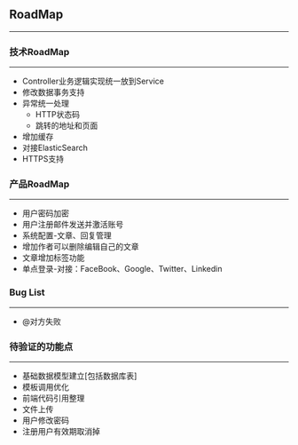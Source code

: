## RoadMap
-------------

### 技术RoadMap
-------------
 - Controller业务逻辑实现统一放到Service
 - 修改数据事务支持
 - 异常统一处理
   - HTTP状态码
   - 跳转的地址和页面
 - 增加缓存
 - 对接ElasticSearch
 - HTTPS支持

### 产品RoadMap
-------------
 - 用户密码加密
 - 用户注册邮件发送并激活账号
 - 系统配置-文章、回复管理
 - 增加作者可以删除编辑自己的文章
 - 文章增加标签功能
 - 单点登录-对接：FaceBook、Google、Twitter、Linkedin

### Bug List
-------------
 - @对方失败

### 待验证的功能点
-------------
 - 基础数据模型建立[包括数据库表]
 - 模板调用优化
 - 前端代码引用整理
 - 文件上传
 - 用户修改密码
 - 注册用户有效期取消掉